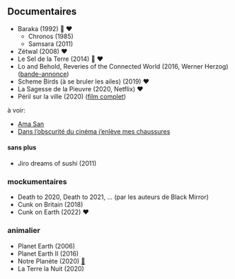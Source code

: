 Documentaires
-------------
* Baraka (1992) 🎥 ❤️
    * Chronos (1985)
    * Samsara (2011)
* Zétwal (2008) ❤️
* Le Sel de la Terre (2014) 🎥 ❤️
* Lo and Behold, Reveries of the Connected World (2016, Werner Herzog) ([bande-annonce](https://www.youtube.com/watch?v=Zc1tZ8JsZvg))
* Scheme Birds (à se bruler les ailes) (2019) ❤️
* La Sagesse de la Pieuvre (2020, Netflix) ❤️
* Péril sur la ville (2020) ([film complet](https://www.youtube.com/watch?v=kNKGmD9-1uI))

à voir:

* [Ama San](https://www.on-tenk.com/fr/documentaires/coup-de-coeur/ama-san)
* [Dans l’obscurité du cinéma j’enlève mes chaussures](https://www.allocine.fr/film/fichefilm_gen_cfilm=250663.html)


#### sans plus

* Jiro dreams of sushi (2011)


### mockumentaires

* Death to 2020, Death to 2021, ... (par les auteurs de Black Mirror)
* Cunk on Britain (2018)
* Cunk on Earth (2022) ❤️


### animalier

* Planet Earth (2006)
* Planet Earth II (2016)
* Notre Planète (2020) [📰](https://fr.wikipedia.org/wiki/Notre_plan%C3%A8te)
* La Terre la Nuit (2020)
